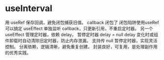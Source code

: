 # useInterval

用 useRef 保存回调，避免闭包捕获旧值。 callback 闭包了
闭包陷阱使用useRef 可以搞定
useEffect 单独监听 callback，只更新引用，不重启定时器。
另一个 useEffect 管理定时器，依赖 delay。 暂停定时器 delay = null
delay 变化时或组件卸载时自动清除旧定时器，防止内存泄漏。
支持传 null 暂停定时器，实现灵活控制。
分离依赖，逻辑清晰，避免重复创建。
封装良好，可复用，是处理副作用的优秀实践。
